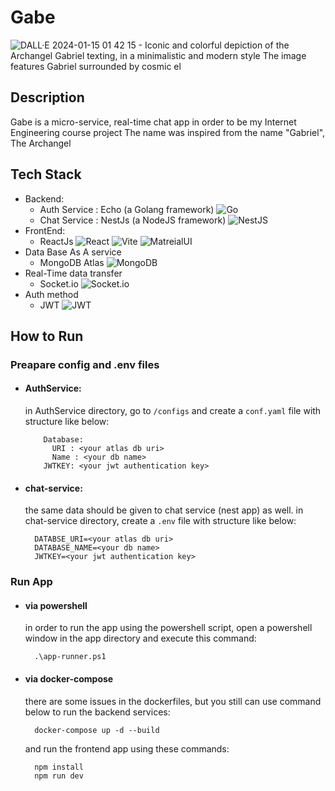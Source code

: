 # Gabe
![DALL·E 2024-01-15 01 42 15 - Iconic and colorful depiction of the Archangel Gabriel texting, in a minimalistic and modern style  The image features Gabriel surrounded by cosmic el](https://github.com/mr-amirfazel/Gabe/assets/78591315/e018608f-6f0e-44f7-a470-1d1bc89358f5)

## Description
  Gabe is a micro-service,  real-time chat app in order to be my Internet Engineering course project
  The name was inspired from the name "Gabriel", The Archangel
## Tech Stack
  - Backend:
      - Auth Service : Echo (a Golang framework) ![Go](https://img.shields.io/badge/go-%2300ADD8.svg?style=for-the-badge&logo=go&logoColor=white)
      - Chat Service : NestJs (a NodeJS framework) ![NestJS](https://img.shields.io/badge/nestjs-%23E0234E.svg?style=for-the-badge&logo=nestjs&logoColor=white)
  - FrontEnd:
    - ReactJs 	![React](https://img.shields.io/badge/react-%2320232a.svg?style=for-the-badge&logo=react&logoColor=%2361DAFB) ![Vite](https://img.shields.io/badge/vite-%23646CFF.svg?style=for-the-badge&logo=vite&logoColor=white) ![MatreialUI](https://img.shields.io/badge/Material%20UI-007FFF?style=for-the-badge&logo=mui&logoColor=white)
  - Data Base As A service
    - MongoDB Atlas  ![MongoDB](https://img.shields.io/badge/MongoDB-%234ea94b.svg?style=for-the-badge&logo=mongodb&logoColor=white)
  - Real-Time data transfer
      - Socket.io ![Socket.io](https://img.shields.io/badge/Socket.io-black?style=for-the-badge&logo=socket.io&badgeColor=010101)
  - Auth method
      - JWT ![JWT](https://img.shields.io/badge/JWT-black?style=for-the-badge&logo=JSON%20web%20tokens)
## How to Run
### Preapare config and .env files
  - #### AuthService:
    in AuthService directory, go to ``` /configs ``` and create a ``` conf.yaml ``` file with structure like below:
    ```
        Database:
          URI : <your atlas db uri>
          Name : <your db name>
        JWTKEY: <your jwt authentication key>
    ```
- #### chat-service:
    the same data should be given to chat service (nest app) as well.
    in chat-service directory, create a ``` .env ``` file with structure like below:
    ```
      DATABSE_URI=<your atlas db uri>
      DATABASE_NAME=<your db name>
      JWTKEY=<your jwt authentication key>
    ```
### Run App
- #### via powershell
  in order to run the app using the powershell script, open a powershell window in the app directory and execute this command:
  ```
    .\app-runner.ps1
  ```
- #### via docker-compose
  there are some issues in the dockerfiles, but you still can use command below to run the backend services:
  ```
    docker-compose up -d --build
  ```
  and run the frontend app using these commands:
  ```
    npm install
    npm run dev
  ```
